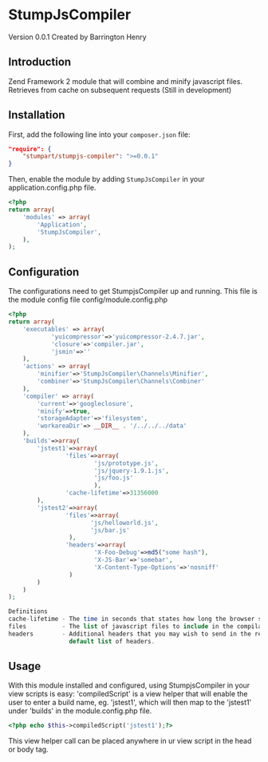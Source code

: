 StumpJsCompiler
===============
Version 0.0.1 Created by Barrington Henry

Introduction
---------------

Zend Framework 2 module that will combine and minify javascript files. Retrieves from cache on subsequent requests
(Still in development)

Installation
------------

First, add the following line into your `composer.json` file:

```json
"require": {
    "stumpart/stumpjs-compiler": ">=0.0.1"
}
```

Then, enable the module by adding `StumpJsCompiler` in your application.config.php file.

```php
<?php
return array(
    'modules' => array(
        'Application',
        'StumpJsCompiler',
    ),
);
```

Configuration
-------------

The configurations need to get StumpjsCompiler up and running. This file is the module config file
config/module.config.php

```php
<?php
return array(
    'executables' => array(
            'yuicompressor'=>'yuicompressor-2.4.7.jar',
            'closure'=>'compiler.jar',
            'jsmin'=>''
    ),
    'actions' => array(
        'minifier'=>'StumpJsCompiler\Channels\Minifier',
        'combiner'=>'StumpJsCompiler\Channels\Combiner'
    ),
    'compiler' => array(
        'current'=>'googleclosure',
        'minify'=>true,
        'storageAdapter'=>'filesystem',
        'workareaDir'=> __DIR__ . '/../../../data'
    ),
    'builds'=>array(
        'jstest1'=>array(
                'files'=>array(
                        'js/prototype.js',
                        'js/jquery-1.9.1.js',
                        'js/foo.js'
                        ),
                'cache-lifetime'=>31356000
        ),
        'jstest2'=>array(
                'files'=>array(
                       'js/helloworld.js',
                       'js/bar.js'         
                 ),
                'headers'=>array(
                        'X-Foo-Debug'=>md5("some hash"),
                        'X-JS-Bar'=>'somebar',
                        'X-Content-Type-Options'=>'nosniff'
                 )
        )
    )
);

Definitions
cache-lifetime - The time in seconds that states how long the browser should cache the compiled javascript file
files          - The list of javascript files to include in the compilation
headers        - Additional headers that you may wish to send in the response. This will be added to the 
                 default list of headers.

```

## Usage

With this module installed and configured, using StumpjsCompiler in your view scripts is easy:
'compiledScript' is a view helper that will enable the user to enter a build name, eg. 'jstest1', which 
will then map to the 'jstest1' under 'builds' in the module.config.php file. 

```php
<?php echo $this->compiledScript('jstest1');?>
```

This view helper call can be placed anywhere in ur view script in the head or body tag.




